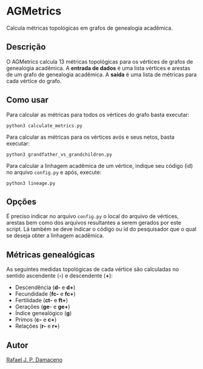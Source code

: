# AGMetrics
Calcula métricas topológicas em grafos de genealogia acadêmica.


## Descrição

O AGMetrics calcula 13 métricas topológicas para os vértices de grafos de genealogia acadêmica. A **entrada de dados** é uma lista vértices e arestas de um grafo de genealogia acadêmica. A **saída** é uma lista de métricas para cada vértice do grafo.


## Como usar

Para calcular as métricas para todos os vértices do grafo basta executar:

    python3 calculate_metrics.py

Para calcular as métricas para os vértices avós e seus netos, basta executar:

    python3 grandfather_vs_grandchildren.py

Para calcular a linhagem acadêmica de um vértice, indique seu código (id) no arquivo `config.py` e após, execute:

    python3 lineage.py


## Opções

É preciso indicar no arquivo `config.py` o local do arquivo de vértices, arestas bem como dos arquivos resultantes a serem gerados por este script. Lá também se deve indicar o código ou id do pesquisador que o qual se deseja obter a linhagem acadêmica.


## Métricas genealógicas

As seguintes medidas topológicas de cada vértice são calculadas no sentido ascendente (**-**) e descendente (**+**):

- Descendência (**d-** e **d+**)
- Fecundidade (**fc-** e **fc+**)
- Fertilidade (**ct-** e **ft+**)
- Gerações (**ge**- e **ge+**)
- Índice genealógico (**g**)
- Primos (**c-** e **c+**)
- Relações (**r-** e **r+**)


## Autor

[Rafael J. P. Damaceno](https://rafaelpezzuto.github.io/)

